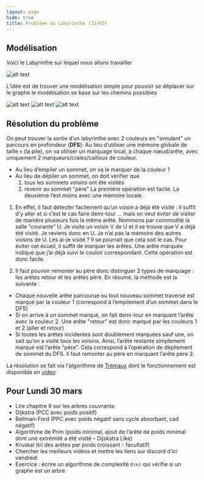 ```yaml
--- 
layout: page
hide: true
title: Problème du Labyrinthe (23/03)
---
```


## Modélisation

Voici le Labyrinthe sur lequel nous allons travailler

![alt text]({{https://Sdelpeuch.github.io}}/assets/images/graphe/labyrinthe.png)

L'idée est de trouver une modélisation simple pour pouvoir se déplacer sur le
graphe le modélisation se base sur les chemins possibles 

![alt text]({{https://Sdelpeuch.github.io}}/assets/images/graphe/labyrinthe1.png)
![alt text]({{https://Sdelpeuch.github.io}}/assets/images/graphe/labyrinthe2.png)
![alt text]({{https://Sdelpeuch.github.io}}/assets/images/graphe/labyrinthe3.png)

## Résolution du problème 
On peut trouver la sortie d’un labyrinthe avec 2 couleurs en "simulant" un
parcours en profondeur (**DFS**): Au lieu d’utiliser une mémoire globale de taille `n`
(la pile), on va utiliser un marquage local, à chaque nœud/arête, avec
uniquement 2 marqueurs/craies/cailloux de couleur.

* Au lieu d’empiler un sommet, on va le marquer de la couleur 1
* Au lieu de dépiler un sommet, on doit vérifier que 
  1. tous les sommets voisins ont été visités 
  2. revenir au sommet "père" La première opération est facile. La deuxième
l’est moins avec une mémoire locale.

1. En effet, il faut détecter facilement qu’un voisin a déjà été visité : il
suffit d’y aller et si c’est le cas faire demi-tour … mais on veut éviter de
visiter de manière plusieurs fois la même arête. Nommons par commodité la salle
"courante" U. Je visite un voisin V de U et il se trouve que V a déjà été
visité. Je reviens donc en U. Je n’ai pas la mémoire des autres voisins de U.
Les ai-je visité ? Il se pourrait que cela soit le cas. Pour éviter cet écueil,
il suffit de marquer les arêtes. Une arête marquée indique que j’ai déjà suivi
le couloir correspondant. Cette opération est donc facile.

2. Il faut pouvoir remonter au père donc distinguer 2 types de marquage : les
arêtes retour et les arêtes père. En résumé, la méthode est la suivante :
* Chaque nouvelle arête parcourue ou tout nouveau sommet traversé est marqué par
la couleur 1 (correspond à l’empilement d’un sommet dans le DFS)
* Si on arrive à un sommet marqué, on fait demi-tour en marquant l’arête avec la
couleur 2. Une arête "retour" est donc marqué par les couleurs 1 et 2 (aller
et retour)
* Si toutes les arêtes incidentes sont doublement marquées sauf une, on sait
qu’on a visité tous les voisins. Ainsi, l’arête restante simplement marqué est
l’arête "père". Cela correspond à l’opération de dépilement de sommet du DFS.
Il faut remonter au père en marquant l’arête père 2.

La résolution se fait via l'algorithme de
[Trémaux](https://en.wikipedia.org/wiki/Maze_solving_algorithm#Tr%C3%A9maux's_algorithm)
dont le fonctionnement est disponible en [video](https://www.youtube.com/watch?v=gVSEJdSQZVQ)

## Pour Lundi 30 mars
* Lire chapitre 9 sur les arbres couvrants: 
* Dijkstra (PCC avec poids positif)
* Bellman-Ford (PPC avec poids négatif sans cycle absorbant, cad négatif) 
* Algorithme de Prim (poids minimal, ajout de l’arête de poids minimal dont une extrémité a été visité – Dijskstra Like)
* Kruskal (tri des arêtes par poids croissant - facultatif)
* Chercher les meilleurs vidéos et mettre les liens sur discord d’ici vendredi
* Exercice : écrire un algorithme de complexité `O(n)` qui vérifie si un graphe est un arbre
